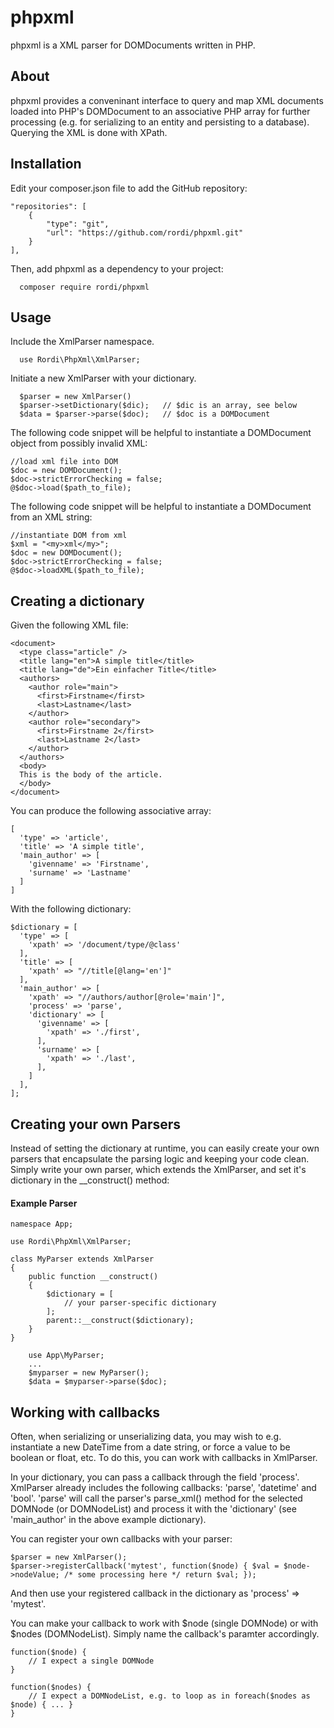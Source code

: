 # phpxml

phpxml is a XML parser for DOMDocuments written in PHP.


## About

phpxml provides a conveninant interface to query and map XML documents loaded into PHP's DOMDocument to an associative PHP array for further processing (e.g. for serializing to an entity and persisting to a database). Querying the XML is done with XPath.


## Installation

Edit your composer.json file to add the GitHub repository:

~~~~ 
"repositories": [
    {
        "type": "git",
        "url": "https://github.com/rordi/phpxml.git"
    }
],
~~~~ 
    
Then, add phpxml as a dependency to your project:
~~~~ 
  composer require rordi/phpxml
~~~~ 


## Usage

Include the XmlParser namespace.

~~~~
  use Rordi\PhpXml\XmlParser;
~~~~

Initiate a new XmlParser with your dictionary.

~~~~
  $parser = new XmlParser()
  $parser->setDictionary($dic);   // $dic is an array, see below
  $data = $parser->parse($doc);   // $doc is a DOMDocument
~~~~ 

The following code snippet will be helpful to instantiate a DOMDocument object from possibly invalid XML:

~~~~
//load xml file into DOM
$doc = new DOMDocument();
$doc->strictErrorChecking = false;
@$doc->load($path_to_file);
~~~~

The following code snippet will be helpful to instantiate a DOMDocument from an XML string:

~~~~
//instantiate DOM from xml
$xml = "<my>xml</my>";
$doc = new DOMDocument();
$doc->strictErrorChecking = false;
@$doc->loadXML($path_to_file);
~~~~


## Creating a dictionary

Given the following XML file:

~~~~ 
<document>
  <type class="article" />
  <title lang="en">A simple title</title>
  <title lang="de">Ein einfacher Title</title>
  <authors>
    <author role="main">
      <first>Firstname</first>
      <last>Lastname</last>
    </author>
    <author role="secondary">
      <first>Firstname 2</first>
      <last>Lastname 2</last>
    </author>
  </authors>
  <body>
  This is the body of the article.
  </body>
</document>
~~~~ 

You can produce the following associative array:

~~~~ 
[
  'type' => 'article',
  'title' => 'A simple title',
  'main_author' => [
    'givenname' => 'Firstname',
    'surname' => 'Lastname'
  ]
]
~~~~ 

With the following dictionary:

~~~~ 
$dictionary = [
  'type' => [
    'xpath' => '/document/type/@class'
  ],
  'title' => [
    'xpath' => "//title[@lang='en']"
  ],
  'main_author' => [
    'xpath' => "//authors/author[@role='main']",
    'process' => 'parse',
    'dictionary' => [
      'givenname' => [
        'xpath' => './first',
      ],
      'surname' => [
        'xpath' => './last',
      ],
    ]
  ],
];
~~~~ 

## Creating your own Parsers

Instead of setting the dictionary at runtime, you can easily create your own parsers that encapsulate the parsing logic and keeping your code clean. Simply write your own parser, which extends the XmlParser, and set it's dictionary in the __construct() method:

#### Example Parser

~~~~ 
namespace App;

use Rordi\PhpXml\XmlParser;

class MyParser extends XmlParser 
{
    public function __construct()
    {
        $dictionary = [
            // your parser-specific dictionary
        ];
        parent::__construct($dictionary);
    }
}
~~~~ 

~~~~ 
    use App\MyParser;
    ...
    $myparser = new MyParser();
    $data = $myparser->parse($doc);
~~~~ 

## Working with callbacks

Often, when serializing or unserializing data, you may wish to e.g. instantiate a new DateTime from a date string, or force a value to be boolean or float, etc. To do this, you can work with callbacks in XmlParser.

In your dictionary, you can pass a callback through the field 'process'. XmlParser already includes the following callbacks: 'parse', 'datetime' and 'bool'. 'parse' will call the parser's parse_xml() method for the selected DOMNode (or DOMNodeList) and process it with the 'dictionary' (see 'main_author' in the above example dictionary). 

You can register your own callbacks with your parser:

~~~~ 
$parser = new XmlParser();
$parser->registerCallback('mytest', function($node) { $val = $node->nodeValue; /* some processing here */ return $val; });
~~~~ 

And then use your registered callback in the dictionary as 'process' => 'mytest'. 

You can make your callback to work with $node (single DOMNode) or with $nodes (DOMNodeList). Simply name the callback's paramter accordingly.

~~~~ 
function($node) {
    // I expect a single DOMNode
}

function($nodes) {
    // I expect a DOMNodeList, e.g. to loop as in foreach($nodes as $node) { ... }
}
~~~~ 
